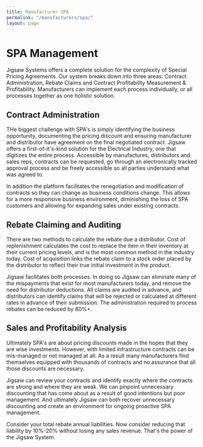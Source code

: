 ```yaml
---
title: Manufacturer SPA
permalink: "/manufacturers/spa/"
layout: page
---
```


# SPA Management

Jigsaw Systems offers a complete solution for the complexity of Special Pricing Agreements. Our system breaks down into three areas: Contract Administration, Rebate Claims and Contract Profitability Measurement & Profitability. Manufacturers can implement each process individually, or all processes together as one holistic solution.

<h2 class="color-orange mt-5 mb-3">Contract Administration</h2>

THe biggest challenge with SPA's is simply identifying the business opportunity, documenting the pricing discount and ensuring manufacturer and distributor have agreement on the final negotiated contract. Jigsaw offers a first-of-it's-kind solution for the Electrical Industry, one that digitizes the entire process. Accessible by manufactures, distributors and sales reps, contracts can be requested, go through an electronically tracked approval process and be freely accessible so all parties understand what was agreed to.

In addition the platform facilitates the renegotiation and modification of contracts so they can change as business conditions change. This allows for a more responsive business environment, diminishing the loss of SPA customers and allowing for expanding sales under existing contracts.

<h2 class="color-green mt-5 mb-3">Rebate Claiming and Auditing</h2>

There are two methods to calculate the rebate due a distributor. Cost of replenishment calculates the cost to replace the item in their inventory at their current pricing levels, and is the most common method in the industry today. Cost of acquisition links the rebate claim to a stock order placed by the distributor to reflect their true initial investment in the product.

Jigsaw facilitates both processes. In doing so Jigsaw can eliminate many of the mispayments that exist for most manufacturers today, and remove the need for distributor deductions. All claims are audited in advance, and distributors can identify claims that will be rejected or calculated at different rates in advance of their submission. The administration required to process rebates can be reduced by 80%+.

<h2 class="color-blue mt-5 mb-3">Sales and Profitability Analysis</h2>

Ultimately SPA's are about pricing discounts made in the hopes that they are wise investments. However, with limited infrastructure contracts can be mis-managed or not managed at all. As a result many manufacturers find themselves equipped with thousands of contracts and no assurance that all those discounts are necessary.

Jigsaw can review your contracts and identify exactly where the contracts are strong and where they are weak. We can pinpoint unnecessary discounting that has come about as a result of good intentions but poor management. And ultimately Jigsaw can both recover unnecessary discounting and create an environment for ongoing proactive SPA management.

Consider your total rebate annual liabilities. Now consider reducing that liability by 10%-20% without losing any sales revenue. That's the power of the Jigsaw System.
